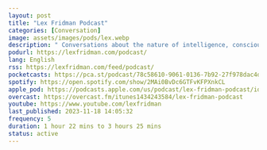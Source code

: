 ```yaml
---
layout: post
title: "Lex Fridman Podcast"
categories: [Conversation]
image: assets/images/pods/lex.webp
description: " Conversations about the nature of intelligence, consciousness, love, and power. "
podurl: https://lexfridman.com/podcast/
lang: English
rss: https://lexfridman.com/feed/podcast/
pocketcasts: https://pca.st/podcast/78c58610-9061-0136-7b92-27f978dac4db
spotify: https://open.spotify.com/show/2MAi0BvDc6GTFvKFPXnkCL
apple_pod: https://podcasts.apple.com/us/podcast/lex-fridman-podcast/id1434243584
overcast: https://overcast.fm/itunes1434243584/lex-fridman-podcast
youtube: https://www.youtube.com/lexfridman
last_published: 2023-11-18 14:05:32
frequency: 5
duration: 1 hour 22 mins to 3 hours 25 mins
status: active
---
```

